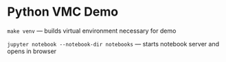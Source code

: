 # Python VMC Demo

`make venv` — builds virtual environment necessary for demo

`jupyter notebook --notebook-dir notebooks` — starts notebook server
and opens in browser

